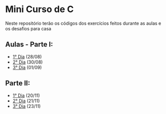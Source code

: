 # Mini Curso de C

Neste repositório terão os códigos dos exercícios feitos durante as aulas e os desafios para casa

## Aulas - Parte I: 
- [1° Dia](https://github.com/gabryeleite/MiniCursoC/tree/main/Aula%2001) (28/08)
- [2° Dia](https://github.com/gabryeleite/MiniCursoC/tree/main/Aula%2002) (30/08)
- [3° Dia](https://github.com/gabryeleite/MiniCursoC/tree/main/Aula%2003) (01/09)

## Parte II: 
- [1° Dia]() (20/11)
- [2° Dia]() (21/11)
- [3° Dia]() (23/11)
